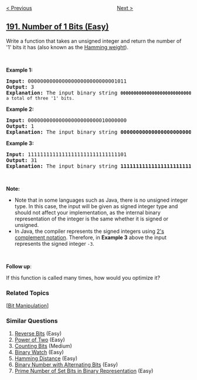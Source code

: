 <!--|This file generated by command(leetcode description); DO NOT EDIT.    |-->
<!--+----------------------------------------------------------------------+-->
<!--|@author    openset <openset.wang@gmail.com>                           |-->
<!--|@link      https://github.com/openset                                 |-->
<!--|@home      https://github.com/tonymontaro/leetcode-hints                        |-->
<!--+----------------------------------------------------------------------+-->

[< Previous](https://github.com/tonymontaro/leetcode-hints/tree/master/problems/reverse-bits "Reverse Bits")
　　　　　　　　　　　　　　　　
[Next >](https://github.com/tonymontaro/leetcode-hints/tree/master/problems/word-frequency "Word Frequency")

## [191. Number of 1 Bits (Easy)](https://leetcode.com/problems/number-of-1-bits "位1的个数")

<p>Write a function that takes an unsigned integer and return&nbsp;the number of &#39;1&#39;&nbsp;bits it has (also known as the <a href="http://en.wikipedia.org/wiki/Hamming_weight" target="_blank">Hamming weight</a>).</p>

<p>&nbsp;</p>

<p><strong>Example 1:</strong></p>

<pre>
<strong>Input:</strong> 00000000000000000000000000001011
<strong>Output:</strong> 3
<strong>Explanation: </strong>The input binary string <code><strong>00000000000000000000000000001011</strong>&nbsp;has a total of three &#39;1&#39; bits.</code>
</pre>

<p><strong>Example 2:</strong></p>

<pre>
<strong>Input:</strong> 00000000000000000000000010000000
<strong>Output:</strong> 1
<strong>Explanation: </strong>The input binary string <strong>00000000000000000000000010000000</strong>&nbsp;has a total of one &#39;1&#39; bit.
</pre>

<p><strong>Example 3:</strong></p>

<pre>
<strong>Input:</strong> 11111111111111111111111111111101
<strong>Output:</strong> 31
<strong>Explanation: </strong>The input binary string <strong>11111111111111111111111111111101</strong> has a total of thirty one &#39;1&#39; bits.</pre>

<p>&nbsp;</p>

<p><strong>Note:</strong></p>

<ul>
	<li>Note that in some languages such as Java, there is no unsigned integer type. In this case, the input will be given as signed integer type and should not affect your implementation, as the internal binary representation of the integer is the same whether it is signed or unsigned.</li>
	<li>In Java,&nbsp;the compiler represents the signed integers using <a href="https://en.wikipedia.org/wiki/Two%27s_complement" target="_blank">2&#39;s complement notation</a>. Therefore, in <strong>Example 3</strong>&nbsp;above the input represents the signed integer <code>-3</code>.</li>
</ul>

<p>&nbsp;</p>

<p><b>Follow up</b>:</p>

<p>If this function is called many times, how would you optimize it?</p>

### Related Topics
  [[Bit Manipulation](https://github.com/tonymontaro/leetcode-hints/tree/master/tag/bit-manipulation/README.md)]

### Similar Questions
  1. [Reverse Bits](https://github.com/tonymontaro/leetcode-hints/tree/master/problems/reverse-bits) (Easy)
  1. [Power of Two](https://github.com/tonymontaro/leetcode-hints/tree/master/problems/power-of-two) (Easy)
  1. [Counting Bits](https://github.com/tonymontaro/leetcode-hints/tree/master/problems/counting-bits) (Medium)
  1. [Binary Watch](https://github.com/tonymontaro/leetcode-hints/tree/master/problems/binary-watch) (Easy)
  1. [Hamming Distance](https://github.com/tonymontaro/leetcode-hints/tree/master/problems/hamming-distance) (Easy)
  1. [Binary Number with Alternating Bits](https://github.com/tonymontaro/leetcode-hints/tree/master/problems/binary-number-with-alternating-bits) (Easy)
  1. [Prime Number of Set Bits in Binary Representation](https://github.com/tonymontaro/leetcode-hints/tree/master/problems/prime-number-of-set-bits-in-binary-representation) (Easy)
